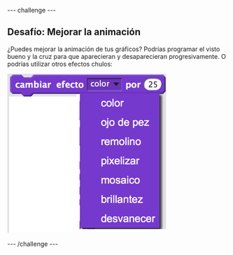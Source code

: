 --- challenge ---
## Desafío: Mejorar la animación
¿Puedes mejorar la animación de tus gráficos? Podrías programar el visto bueno y la cruz para que aparecieran y desaparecieran progresivamente. O podrías utilizar otros efectos chulos:

![screenshot](images/brain-effects.png)




--- /challenge ---